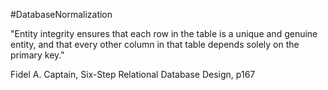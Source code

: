 #DatabaseNormalization 

"Entity integrity ensures that each row in the table is a unique and genuine entity, and that every other column in that table depends solely on the primary key."

Fidel A. Captain, Six-Step Relational Database Design, p167